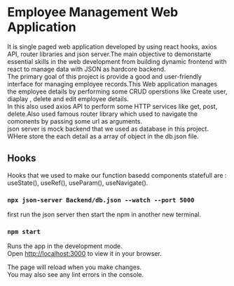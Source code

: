 # Employee Management Web Application 
It is single paged web application developed by using react hooks, axios API, router libraries and json server.The main objective to demonstarte essential skills in the web  development from building dynamic frontend with react to manage data with JSON as hardcore backend.
</br>
The primary goal of this project is provide a good and user-friendly interface for managing employee records.This Web application manages the employee details by performing some CRUD operstions like Create user, diaplay , delete and edit employee details.
</br>
In this also used axios API to perform some HTTP services like get, post, delete.Also used famous router library which used to navigate the comonents by passing some url as arguments.
</br>
json server is mock backend that we used as database in this project. WHere store the each detail as a array of object in the db.json file.
</br>
## Hooks
Hooks that we used to make our function basedd components statefull are : useState(), useRef(), useParam(), useNavigate().

### `npx json-server Backend/db.json --watch --port 5000`

first run the json server then start the npm in another new terminal.

### `npm start`

Runs the app in the development mode.\
Open [http://localhost:3000](http://localhost:3000) to view it in your browser.

The page will reload when you make changes.\
You may also see any lint errors in the console.






